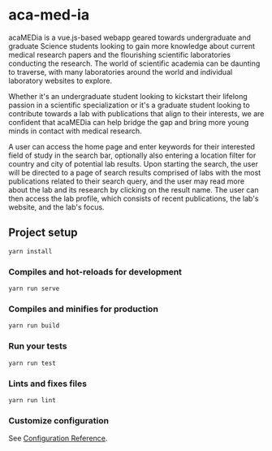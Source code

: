 
# aca-med-ia

acaMEDia is a vue.js-based webapp geared towards undergraduate and graduate Science students looking to gain more knowledge about current medical research papers and the flourishing scientific laboratories conducting the research. The world of scientific academia can be daunting to traverse, with many laboratories around the world and individual laboratory websites to explore.

Whether it's an undergraduate student looking to kickstart their lifelong passion in a scientific specialization or it's a graduate student looking to contribute towards a lab with publications that align to their interests, we are confident that acaMEDia can help bridge the gap and bring more young minds in contact with medical research.

A user can access the home page and enter keywords for their interested field of study in the search bar, optionally also entering a location filter for country and city of potential lab results. Upon starting the search, the user will be directed to a page of search results comprised of labs with the most publications related to their search query, and the user may read more about the lab and its research by clicking on the result name. The user can then access the lab profile, which consists of recent publications, the lab's website, and the lab's focus.



## Project setup
```
yarn install
```

### Compiles and hot-reloads for development
```
yarn run serve
```

### Compiles and minifies for production
```
yarn run build
```

### Run your tests
```
yarn run test
```

### Lints and fixes files
```
yarn run lint
```

### Customize configuration
See [Configuration Reference](https://cli.vuejs.org/config/).
